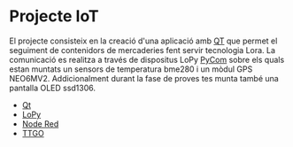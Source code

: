 # Projecte IoT

El projecte consisteix en la creació d'una aplicació amb [QT](https://www.qt.io/) que permet el seguiment de contenidors de mercaderies fent servir tecnologia Lora. 
La comunicació es realitza a través de dispositus LoPy [PyCom](https://www.pycom.io) sobre els quals estan muntats un sensors de temperatura bme280 i un mòdul GPS NEO6MV2. Addicionalment durant la fase de proves tes munta també una pantalla OLED ssd1306.


* [Qt](/Qt)
* [LoPy](/LopY)
* [Node Red](/NodeRed)
* [TTGO](/ttgo)
